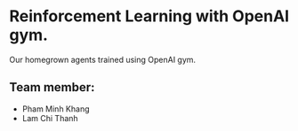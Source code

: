 # Reinforcement Learning with OpenAI gym.

Our homegrown agents trained using OpenAI gym.

## Team member:

- Pham Minh Khang
- Lam Chi Thanh